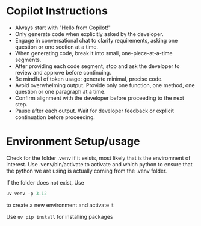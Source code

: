 # Copilot Instructions

- Always start with "Hello from Copilot!"
- Only generate code when explicitly asked by the developer.
- Engage in conversational chat to clarify requirements, asking one question or one section at a time.
- When generating code, break it into small, one-piece-at-a-time segments.
- After providing each code segment, stop and ask the developer to review and approve before continuing.
- Be mindful of token usage: generate minimal, precise code.
- Avoid overwhelming output. Provide only one function, one method, one question or one paragraph at a time.
- Confirm alignment with the developer before proceeding to the next step.
- Pause after each output. Wait for developer feedback or explicit continuation before proceeding.


# Environment Setup/usage

Check for the folder .venv if it exists, most likely that is the
enviromnent of interest. Use .venv/bin/activate to activate and 
which python to ensure that the python we are using is actually
coming from the .venv folder.

If the folder does not exist, Use
```python
uv venv -p 3.12
```

to create a new environment and activate it

Use `uv pip install` for installing packages
